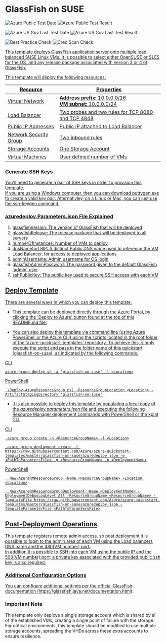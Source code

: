 # GlassFish on SUSE

![Azure Public Test Date](https://azurequickstartsservice.blob.core.windows.net/badges/glassfish-on-suse/PublicLastTestDate.svg)
![Azure Public Test Result](https://azurequickstartsservice.blob.core.windows.net/badges/glassfish-on-suse/PublicDeployment.svg)

![Azure US Gov Last Test Date](https://azurequickstartsservice.blob.core.windows.net/badges/glassfish-on-suse/FairfaxLastTestDate.svg)
![Azure US Gov Last Test Result](https://azurequickstartsservice.blob.core.windows.net/badges/glassfish-on-suse/FairfaxDeployment.svg)

![Best Practice Check](https://azurequickstartsservice.blob.core.windows.net/badges/glassfish-on-suse/BestPracticeResult.svg)
![Cred Scan Check](https://azurequickstartsservice.blob.core.windows.net/badges/glassfish-on-suse/CredScanResult.svg)

<a href="https://portal.azure.com/#create/Microsoft.Template/uri/https://raw.githubusercontent.com/Azure/azure-quickstart-templates/master/glassfish-on-suse/azuredeploy.json" target="_blank">
<a href="http://armviz.io/#/?load=https://raw.githubusercontent.com/Azure/azure-quickstart-templates/master/glassfish-on-suse/azuredeploy.json" target="_blank">

This template deploys GlassFish application server onto multiple load balanced
SUSE Linux VMs. It is possible to select either OpenSUSE or SLES for the OS, and
any release package associated with version 3 or 4 of GlassFish.

This template will deploy the following resources:

| Resource               | Properties                                                      |
| ---------------------- | --------------------------------------------------------------- |
| Virtual Network        | **Address prefix:** 10.0.0.0/16<br />**VM subnet:** 10.0.0.0/24 |
| Load Balancer          | Two probes and two rules for TCP 8080 and TCP 4848              |
| Public IP Addresses    | Public IP attached to Load Balancer                             |
| Network Security Group | Two inbound rules                                               |
| Storage Accounts       | One Storage Account                                             |
| Virtual Machines       | User defined number of VMs                                      |

### Generate SSH Keys

You'll need to generate a pair of SSH keys in order to provision this
template.<br/> If you are using a Windows computer, then you can download
puttygen.exe to create a valid key pair. Alternativley, on a Linux or Mac, you
can just use the ssh-keygen command.

### azuredeploy.Parameters.json File Explained

1.  glassfishVersion: The version of GlassFish that will be deployed
2.  glassfishRelease: The release package that will be deployed to all servers
3.  numberOfInstances: Number of VMs to deploy
4.  dnsNameforLBIP: A distinct Public DNS name used to reference the VM Load
    Balancer, for access to deployed applications
5.  adminUsername: Admin username for OS login
6.  glassfishAdminPassword: The password given to the default GlassFish 'admin'
    user
7.  sshPublicKey: The public key used to secure SSH access with each VM

## Deploy Template

There are several ways in which you can deploy this template:

- This template can be deployed directly through the Azure Portal, by clicking
  the 'Deploy to Azure' button found at the top of this README.md file.

- You can also deploy this template via command line (using Azure PowerShell or
  the Azure CLI) using the scripts located in the root folder of the
  'azure-quickstart-templates' repository. To achieve this, simply execute the
  script and pass in the folder name of this quickstart (glassfish-on-suse), as
  indicated by the following commands.

CLI

```
azure-group-deploy.sh -a 'glassfish-on-suse' -l <Location>
```

PowerShell

```
.\Deploy-AzureResourceGroup.ps1 -ResourceGroupLocation <Location> -ArtifactStagingDirectory 'glassfish-on-suse'
```

- It is also possible to deploy this template by populating a local copy of the
  _azuredeploy.parameters.json_ file and executing the following Resource
  Manager deployment commands with PowerShell or the xplat CLI.

CLI

```
 azure group create -n <ResourceGroupName> -l <Location>

 azure group deployment create -f https://raw.githubusercontent.com/Azure/azure-quickstart-templates/master/glassfish-on-suse/azuredeploy.json -e <PathToParamtersFile> -g <ResourceGroupName> -n <DeploymentName>
```

PowerShell

```
  New-AzureRMResourceGroup -Name <ResourceGroupName> -Location <Location>

  New-AzureRmResourceGroupDeployment -Name <DeploymentName> -DeploymentDebugLogLevel All -ResourceGroupName <ResourceGroupName> - TemplateFile https://raw.githubusercontent.com/Azure/azure-quickstart-templates/master/glassfish-on-suse/azuredeploy.json -TemplateParameterFile <PathToParamtersFile>
```

## Post-Deployment Operations

This template registers remote admin access, so post deployment it is possible
to login to the admin area of each VM using the Load balancers DNS name and the
480(VM number) port.<br /> In addition it is possible to SSH into each VM using
the public IP and the 500(VM number) port; a private key associated with the
provided public ssh key is also required.

### Additional Configuration Options

You can configure additional settings per the official GlassFish documentation
(https://glassfish.java.net/documentation.html).

### Important Note

This template only deploys a single storage account which is shared by all of
the established VMs, creating a single point of failure with the storage. For
critical environments, this template should be modified to use multiple storage
accounts, spreading the VHDs across these extra accounts to ensure resilience.
